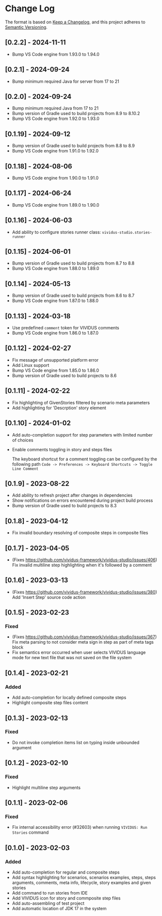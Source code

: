 # Change Log

The format is based on [Keep a Changelog](https://keepachangelog.com/en/1.0.0/),
and this project adheres to [Semantic Versioning](https://semver.org/spec/v2.0.0.html).

## [0.2.2] - 2024-11-11
* Bump VS Code engine from 1.93.0 to 1.94.0

## [0.2.1] - 2024-09-24
* Bump minimum required Java for server from 17 to 21

## [0.2.0] - 2024-09-24
* Bump minimum required Java from 17 to 21
* Bump version of Gradle used to build projects from 8.9 to 8.10.2
* Bump VS Code engine from 1.92.0 to 1.93.0

## [0.1.19] - 2024-09-12
* Bump version of Gradle used to build projects from 8.8 to 8.9
* Bump VS Code engine from 1.91.0 to 1.92.0

## [0.1.18] - 2024-08-06
* Bump VS Code engine from 1.90.0 to 1.91.0

## [0.1.17] - 2024-06-24
* Bump VS Code engine from 1.89.0 to 1.90.0

## [0.1.16] - 2024-06-03
* Add ability to configure stories runner class: `vividus-studio.stories-runner`

## [0.1.15] - 2024-06-01
* Bump version of Gradle used to build projects from 8.7 to 8.8
* Bump VS Code engine from 1.88.0 to 1.89.0

## [0.1.14] - 2024-05-13
* Bump version of Gradle used to build projects from 8.6 to 8.7
* Bump VS Code engine from 1.87.0 to 1.88.0

## [0.1.13] - 2024-03-18

* Use predefined `comment` token for VIVIDUS comments
* Bump VS Code engine from 1.86.0 to 1.87.0

## [0.1.12] - 2024-02-27

* Fix message of unsupported platform error
* Add Linux support
* Bump VS Code engine from 1.85.0 to 1.86.0
* Bump version of Gradle used to build projects to 8.6

## [0.1.11] - 2024-02-22

* Fix highlighting of GivenStories filtered by scenario meta parameters
* Add highlighting for 'Descrption' story element

## [0.1.10] - 2024-01-02

* Add auto-completion support for step parameters with limited number of choices
* Enable comments toggling in story and steps files

    The keyboard shortcut for a comment toggling can be configured by the following path `Code -> Preferences -> Keyboard Shortcuts -> Toggle Line Comment`

## [0.1.9] - 2023-08-22

* Add ability to refresh project after changes in dependencies
* Show notifications on errors encountered during project build process
* Bump version of Gradle used to build projects to 8.3

## [0.1.8] - 2023-04-12

* Fix invalid boundary resolving of composite steps in composite files

## [0.1.7] - 2023-04-05

* (Fixes https://github.com/vividus-framework/vividus-studio/issues/406) Fix invalid multiline step highlighting when it's followed by a comment

## [0.1.6] - 2023-03-13

* (Fixes https://github.com/vividus-framework/vividus-studio/issues/380) Add 'Insert Step' source code action

## [0.1.5] - 2023-02-23

### Fixed

* (Fixes https://github.com/vividus-framework/vividus-studio/issues/367) Fix meta parsing to not consider  meta sign in step as part of meta tags block
* Fix semantics error occurred when user selects VIVIDUS language mode for new text file that was not saved on the file system

## [0.1.4] - 2023-02-21

### Added

* Add auto-completion for locally defined composite steps
* Highlight composite step files content

## [0.1.3] - 2023-02-13

### Fixed

* Do not invoke completion items list on typing inside unbounded argument

## [0.1.2] - 2023-02-10

### Fixed

* Highlight multiline step arguments

## [0.1.1] - 2023-02-06

### Fixed

* Fix internal accessibility error (#32603) when running `VIVIDUS: Run Stories` command

## [0.1.0] - 2023-02-03

### Added

* Add auto-completion for regular and composite steps
* Add syntax highlighting for scenarios, scenarios examples, steps, steps arguments, comments, meta info, lifecycle, story examples and given stories
* Add command to run stories from IDE
* Add VIVIDUS icon for story and commposite step files
* Add auto-assembling of test project
* Add automatic location of JDK 17 in the system
